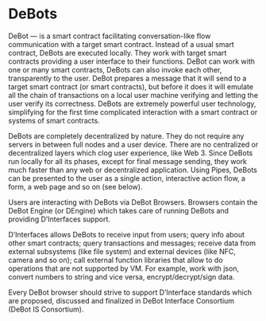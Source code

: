 # DeBots

DeBot — is a smart contract facilitating conversation-like flow communication with a target smart contract. Instead of a usual smart contract, DeBots are executed locally. They work with target smart contracts providing a user interface to their functions. DeBot can work with one or many smart contracts, DeBots can also invoke each other, transparently to the user. DeBot prepares a message that it will send to a target smart contract (or smart contracts), but before it does it will emulate all the chain of transactions on a local user machine verifying and letting the user verify its correctness. DeBots are extremely powerful user technology, simplifying for the first time complicated interaction with a smart contract or systems of smart contracts.&#x20;

DeBots are completely decentralized by nature. They do not require any servers in between full nodes and a user device. There are no centralized or decentralized layers which clog user experience, like Web 3. Since DeBots run locally for all its phases, except for final message sending, they work much faster than any web or decentralized application. Using Pipes, DeBots can be presented to the user as a single action, interactive action flow, a form, a web page and so on (see below).

Users are interacting with DeBots via DeBot Browsers. Browsers contain the DeBot Engine (or DEngine) which takes care of running DeBots and providing D’Interfaces support.

D’Interfaces allows DeBots to receive input from users; query info about other smart contracts; query transactions and messages; receive data from external subsystems (like file system) and external devices (like NFC, camera and so on); call external function libraries that allow to do operations that are not supported by VM. For example, work with json, convert numbers to string and vice versa, encrypt/decrypt/sign data.

Every DeBot browser should strive to support D’Interface standards which are proposed, discussed and finalized in DeBot Interface Consortium (DeBot IS Consortium).
